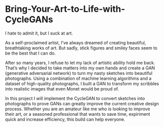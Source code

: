 # Bring-Your-Art-to-Life-with-CycleGANs

I hate to admit it, but I suck at art.

As a self-proclaimed artist, I’ve always dreamed of creating beautiful, breathtaking works of art. But sadly, stick figures and smiley faces seem to be the best that I can do.

After so many years, I refuse to let my lack of artistic ability hold me back. That’s why I decided to take matters into my own hands and create a GAN (generative adversarial network) to turn my nasty sketches into beautiful photographs. Using a combination of machine learning algorithms and a dataset of high-quality photographs, I built a GAN to transform my scribbles into realistic images that even Monet would be proud of.

In this project I will implement the CycleGAN to convert sketches into photographs to prove GANs can greatly improve the current creative design process. Whether you are an amateur like me who is looking to improve their art, or a seasoned professional that wants to save time, expiriment quick and increase efficiency, this build can help everyone.
